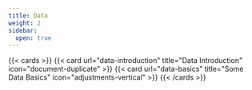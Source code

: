 ```yaml
---
title: Data
weight: 2
sidebar:
  open: true
---
```


{{< cards >}}
  {{< card url="data-introduction" title="Data Introduction" icon="document-duplicate" >}}
  {{< card url="data-basics" title="Some Data Basics" icon="adjustments-vertical" >}}
{{< /cards >}}
